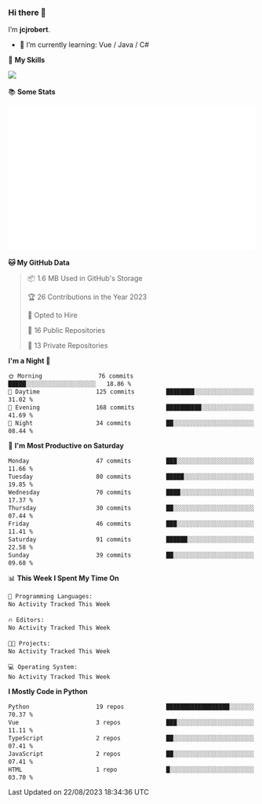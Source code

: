### Hi there 👋

I’m **jcjrobert**.

- 🌱 I’m currently learning: Vue / Java / C#

🌟 **My Skills**

![](https://img.shields.io/badge/-Python-3e74a2?style=flat-square&logo=Python&logoColor=fff)

📚 **Some Stats**

![](https://github.com/jcjrobert/github-stats/blob/master/generated/overview.svg)

<!--START_SECTION:waka-->
**🐱 My GitHub Data** 

> 📦 1.6 MB Used in GitHub's Storage 
 > 
> 🏆 26 Contributions in the Year 2023
 > 
> 💼 Opted to Hire
 > 
> 📜 16 Public Repositories 
 > 
> 🔑 13 Private Repositories 
 > 
**I'm a Night 🦉** 

```text
🌞 Morning                76 commits          █████░░░░░░░░░░░░░░░░░░░░   18.86 % 
🌆 Daytime                125 commits         ████████░░░░░░░░░░░░░░░░░   31.02 % 
🌃 Evening                168 commits         ██████████░░░░░░░░░░░░░░░   41.69 % 
🌙 Night                  34 commits          ██░░░░░░░░░░░░░░░░░░░░░░░   08.44 % 
```
📅 **I'm Most Productive on Saturday** 

```text
Monday                   47 commits          ███░░░░░░░░░░░░░░░░░░░░░░   11.66 % 
Tuesday                  80 commits          █████░░░░░░░░░░░░░░░░░░░░   19.85 % 
Wednesday                70 commits          ████░░░░░░░░░░░░░░░░░░░░░   17.37 % 
Thursday                 30 commits          ██░░░░░░░░░░░░░░░░░░░░░░░   07.44 % 
Friday                   46 commits          ███░░░░░░░░░░░░░░░░░░░░░░   11.41 % 
Saturday                 91 commits          ██████░░░░░░░░░░░░░░░░░░░   22.58 % 
Sunday                   39 commits          ██░░░░░░░░░░░░░░░░░░░░░░░   09.68 % 
```


📊 **This Week I Spent My Time On** 

```text
💬 Programming Languages: 
No Activity Tracked This Week

🔥 Editors: 
No Activity Tracked This Week

🐱‍💻 Projects: 
No Activity Tracked This Week

💻 Operating System: 
No Activity Tracked This Week
```

**I Mostly Code in Python** 

```text
Python                   19 repos            ██████████████████░░░░░░░   70.37 % 
Vue                      3 repos             ███░░░░░░░░░░░░░░░░░░░░░░   11.11 % 
TypeScript               2 repos             ██░░░░░░░░░░░░░░░░░░░░░░░   07.41 % 
JavaScript               2 repos             ██░░░░░░░░░░░░░░░░░░░░░░░   07.41 % 
HTML                     1 repo              █░░░░░░░░░░░░░░░░░░░░░░░░   03.70 % 
```




 Last Updated on 22/08/2023 18:34:36 UTC
<!--END_SECTION:waka-->
